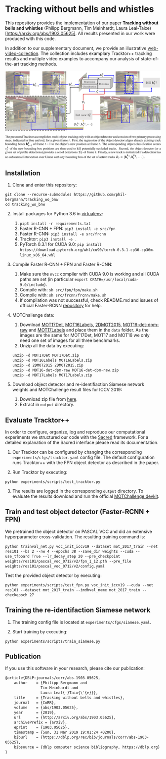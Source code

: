 # Tracking without bells and whistles

This repository provides the implementation of our paper **Tracking without bells and whistles** (Philipp Bergmann, Tim Meinhardt, Laura Leal-Taixe) [https://arxiv.org/abs/1903.05625]. All results presented in our work were produced with this code.

In addition to our supplementary document, we provide an illustrative [web-video-collection](https://vision.in.tum.de/webshare/u/meinhard/tracking_wo_bnw-supp_video_collection.zip). The collection includes examplary Tracktor++ tracking results and multiple video examples to accompany our analysis of state-of-the-art tracking methods.

![Visualization of Tracktor](data/method_vis_standalone.png)

## Installation

1. Clone and enter this repository:
  ```
  git clone --recurse-submodules https://github.com/phil-bergmann/tracking_wo_bnw
  cd tracking_wo_bnw
  ```

2. Install packages for Python 3.6 in [virtualenv](https://uoa-eresearch.github.io/eresearch-cookbook/recipe/2014/11/26/python-virtual-env/):
    1. `pip3 install -r requirements.txt`
    2. Faster R-CNN + FPN: `pip3 install -e src/fpn`
    3. Faster R-CNN: `pip3 install -e src/frcnn`
    4. Tracktor: `pip3 install -e .`
    5. PyTorch 0.3.1 for CUDA 9.0: `pip install https://download.pytorch.org/whl/cu90/torch-0.3.1-cp36-cp36m-linux_x86_64.whl`

3. Compile Faster R-CNN + FPN and Faster R-CNN:
    1. Make sure the `nvcc` compiler with CUDA 9.0 is working and all CUDA paths are set (in particular `export CPATH=/usr/local/cuda-9.0/include`).
    2. Compile with: `sh src/fpn/fpn/make.sh`
    3. Compile with: `sh src/frcnn/frcnn/make.sh`
    4. If compilation was not successful, check README.md and issues of official Faster-RCNN [repository](https://github.com/jwyang/faster-rcnn.pytorch/) for help.

4. MOTChallenge data:
    1. Download [MOT17Det](https://motchallenge.net/data/MOT17Det.zip), [MOT16Labels](https://motchallenge.net/data/MOT16Labels.zip), [2DMOT2015](https://motchallenge.net/data/2DMOT2015.zip), [MOT16-det-dpm-raw](https://motchallenge.net/data/MOT16-det-dpm-raw.zip) and [MOT17Labels](https://motchallenge.net/data/MOT17Labels.zip) and place them in the `data` folder. As the images are the same for MOT17Det, MOT17 and MOT16 we only need one set of images for all three benchmarks.
    2. Unzip all the data by executing:
    ```
    unzip -d MOT17Det MOT17Det.zip
    unzip -d MOT16Labels MOT16Labels.zip
    unzip -d 2DMOT2015 2DMOT2015.zip
    unzip -d MOT16-det-dpm-raw MOT16-det-dpm-raw.zip
    unzip -d MOT17Labels MOT17Labels.zip
    ```

5. Download object detector and re-identifiaction Siamese network weights and MOTChallenge result files for ICCV 2019:
    1. Download zip file from [here](https://vision.in.tum.de/webshare/u/meinhard/tracking_wo_bnw-output.zip).
    2. Extract in `output` directory.

## Evaluate Tracktor++
In order to configure, organize, log and reproduce our computational experiments we structured our code with the [Sacred](http://sacred.readthedocs.io/en/latest/index.html) framework. For a detailed explanation of the Sacred interface please read its documentation.

1. Our Tracktor can be configured by changing the corresponding `experiments/cfgs/tracktor.yaml` config file. The default configuration runs Tracktor++ with the FPN object detector as described in the paper.

2. Run Tracktor by executing:

  ```
  python experiments/scripts/test_tracktor.py
  ```

3. The results are logged in the corresponding `output` directory. To evaluate the results download and run the official [MOTChallenge devkit](https://bitbucket.org/amilan/motchallenge-devkit).

## Train and test object detector (Faster-RCNN + FPN)

We pretrained the object detector on PASCAL VOC and did an extensive hyperparameter cross-validation. The resulting training command is:
  ```
  python trainval_net.py voc_init_iccv19 --dataset mot_2017_train --net res101 --bs 2 --nw 4 --epochs 38 --save_dir weights --cuda --use_tfboard True --lr_decay_step 20 --pre_checkpoint weights/res101/pascal_voc_0712/v2/fpn_1_12.pth --pre_file weights/res101/pascal_voc_0712/v2/config.yaml
  ```

Test the provided object detector by executing:
  ```
  python experiments/scripts/test_fpn.py voc_init_iccv19 --cuda --net res101 --dataset mot_2017_train --imdbval_name mot_2017_train --checkepoch 27
  ```

## Training the re-identifaction Siamese network

1. The training config file is located at `experiments/cfgs/siamese.yaml`.

2. Start training by executing:
  ```
  python experiments/scripts/train_siamese.py
  ```

## Publication
 If you use this software in your research, please cite our publication:
 
```
@article{DBLP:journals/corr/abs-1903-05625,
    author    = {Philipp Bergmann and
                Tim Meinhardt and
                Laura Leal{-}Taix{\'{e}}},
    title     = {Tracking without bells and whistles},
    journal   = {CoRR},
    volume    = {abs/1903.05625},
    year      = {2019},
    url       = {http://arxiv.org/abs/1903.05625},
    archivePrefix = {arXiv},
    eprint    = {1903.05625},
    timestamp = {Sun, 31 Mar 2019 19:01:24 +0200},
    biburl    = {https://dblp.org/rec/bib/journals/corr/abs-1903-05625},
    bibsource = {dblp computer science bibliography, https://dblp.org}
}
```
